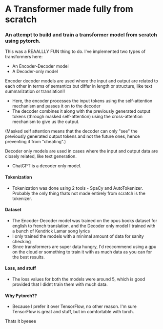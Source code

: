 # A Transformer made fully from scratch
### An attempt to build and train a transformer model from scratch using pytorch.

This was  a REAALLLY FUN thing to do. I've implemented two types of transformers here:

- An Encoder-Decoder model
- A Decoder-only model

Encoder decoder models are used where the input and output are related to each other in terms of semantics but differ in length or structure, like text summarization or translation!!
- Here, the encoder processes the input tokens using the self-attention mechanism and passes it on to the decoder 
- The decoder combines it along with the previously generated output tokens (through masked self-attention) using the cross-attention mechanism to give us the output. 

(Masked self attention means that the decoder can only "see" the previously generated output tokens and not the future ones, hence preventing it from "cheating".)

Decoder only models are used in cases where the input and output data are closely related, like text generation.
- ChatGPT is a decoder only model.

#### Tokenization
- Tokenization was done using 2 tools - SpaCy and AutoTokenizer. Probably the only thing thats not made entirely from scratch is the tokenizer.

#### Dataset
 - The Encoder-Decoder model was trained on the opus books dataset for english to french translation, and the Decoder only model I trained with a bunch of Kendrick Lamar song lyrics
- I only trained the models with a minimal amount of data for sanity checking
- Since transformers are super data hungry, I'd reccommend using a gpu on the cloud or something to train it with as much data as you can for the best results.

#### Loss, and stuff
- The loss values for both the models were around 5, which is good provided that I didnt train them with much data.

#### Why Pytorch??
-  Because I prefer it over TensorFlow, no other reason. I'm sure TensorFlow is great and stuff, but im comfortable with torch. 

Thats it byeeee